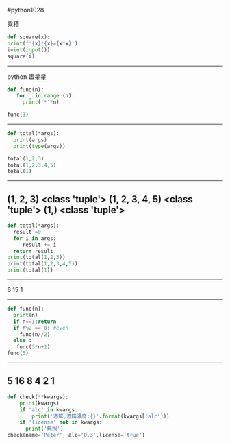 #python1028

乘積
```python
def square(x):
print(f'{x}*{x}={x*x}')        
i=int(input())
square(i)
```
----------------------------------
python 畫星星
```python
def func(n):
   for _ in range (n):
     print('*'*n)

func(3)
```
----------------------------------

```python
def total(*args):
  print(args)
  print(type(args))

total(1,2,3)
total(1,2,3,4,5)
total(1)
```
----------------------------------
(1, 2, 3)
<class 'tuple'>
(1, 2, 3, 4, 5)
<class 'tuple'>
(1,)
<class 'tuple'>
----------------------------------
```python
def total(*args):
  result =0
  for i in args:
     result += i
  return result
print(total(1,2,3))
print(total(1,2,3,4,5))
print(total(1))
```

---------------------
6
15
1

---------------------
```python
def func(n):
  print(n)
  if n==1:return
  if n%2 == 0: #even
    func(n//2)
  else :
   func(3*n+1)
func(5)
```
----------------------
5
16
8
4
2
1
----------------------------------------
```python
def check(**kwargs):
    print(kwargs)
    if 'alc' in kwargs:
        print('酒駕,酒精濃度:{}'.format(kwargs['alc']))
    if 'license' not in kwargs:
      print('無照')
check(name='Peter', alc='0.3',license='true')
```
